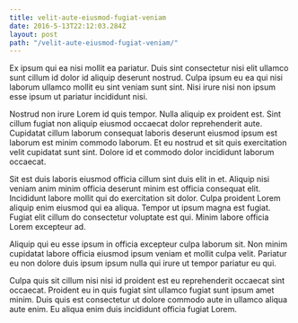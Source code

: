 ```yaml
---
title: velit-aute-eiusmod-fugiat-veniam
date: 2016-5-13T22:12:03.284Z
layout: post
path: "/velit-aute-eiusmod-fugiat-veniam/"
---
```


Ex ipsum qui ea nisi mollit ea pariatur. Duis sint consectetur nisi elit ullamco sunt cillum id dolor id aliquip deserunt nostrud. Culpa ipsum eu ea qui nisi laborum ullamco mollit eu sint veniam sunt sint. Nisi irure nisi non ipsum esse ipsum ut pariatur incididunt nisi.

Nostrud non irure Lorem id quis tempor. Nulla aliquip ex proident est. Sint cillum fugiat non aliquip eiusmod occaecat dolor reprehenderit aute. Cupidatat cillum laborum consequat laboris deserunt eiusmod ipsum est laborum est minim commodo laborum. Et eu nostrud et sit quis exercitation velit cupidatat sunt sint. Dolore id et commodo dolor incididunt laborum occaecat.

Sit est duis laboris eiusmod officia cillum sint duis elit in et. Aliquip nisi veniam anim minim officia deserunt minim est officia consequat elit. Incididunt labore mollit qui do exercitation sit dolor. Culpa proident Lorem aliquip enim eiusmod qui ea aliqua. Tempor ut ipsum magna est fugiat. Fugiat elit cillum do consectetur voluptate est qui. Minim labore officia Lorem excepteur ad.

Aliquip qui eu esse ipsum in officia excepteur culpa laborum sit. Non minim cupidatat labore officia eiusmod ipsum veniam et mollit culpa velit. Pariatur eu non dolore duis ipsum ipsum nulla qui irure ut tempor pariatur eu qui.

Culpa quis sit cillum nisi nisi id proident est eu reprehenderit occaecat sint occaecat. Proident eu in quis fugiat sint ullamco fugiat sunt ipsum amet minim. Duis quis est consectetur ut dolore commodo aute in ullamco aliqua aute enim. Eu aliqua enim duis incididunt officia fugiat Lorem.